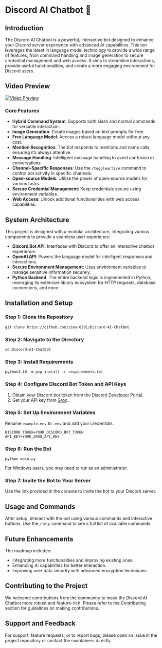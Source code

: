 # Discord AI Chatbot 🤖

## Introduction

The Discord AI Chatbot is a powerful, interactive bot designed to enhance your Discord server experience with advanced AI capabilities. This bot leverages the latest in language model technology to provide a wide range of features, from command handling and image generation to secure credential management and web access. It aims to streamline interactions, provide useful functionalities, and create a more engaging environment for Discord users.

## Video Preview

[![Video Preview](https://github.com/zima-0201/Project-Images/blob/main/video%20preview/Discord-AI-ChatBot.jpg)](https://brand-car.s3.eu-north-1.amazonaws.com/Four+Seasons/Py-Discord-AI-ChatBot.mp4)

### Core Features

- **Hybrid Command System**: Supports both slash and normal commands for versatile interaction.
- **Image Generation**: Create images based on text prompts for free.
- **Free Language Model**: Access a robust language model without any cost.
- **Mention Recognition**: The bot responds to mentions and name calls, ensuring it’s always attentive.
- **Message Handling**: Intelligent message handling to avoid confusion in conversations.
- **Channel-Specific Responses**: Use the `/toggleactive` command to control bot activity in specific channels.
- **Open-source Models**: Utilize the power of open-source models for various tasks.
- **Secure Credential Management**: Keep credentials secure using environment variables.
- **Web Access**: Unlock additional functionalities with web access capabilities.

## System Architecture

This project is designed with a modular architecture, integrating various components to provide a seamless user experience:

- **Discord Bot API**: Interfaces with Discord to offer an interactive chatbot experience.
- **OpenAI API**: Powers the language model for intelligent responses and interactions.
- **Secure Environment Management**: Uses environment variables to manage sensitive information securely.
- **Python Backend**: The entire backend logic is implemented in Python, leveraging its extensive library ecosystem for HTTP requests, database connections, and more.

## Installation and Setup

### Step 1: Clone the Repository
```
git clone https://github.com/zima-0201/Discord-AI-ChatBot
```

### Step 2: Navigate to the Directory
```
cd Discord-AI-Chatbot
```

### Step 3: Install Requirements
```
python3.10 -m pip install -r requirements.txt
```

### Step 4: Configure Discord Bot Token and API Keys
1. Obtain your Discord bot token from the [Discord Developer Portal](https://discord.com/developers/applications).
2. Get your API key from [Groq](https://console.groq.com/keys).

### Step 5: Set Up Environment Variables
Rename `example.env` to `.env` and add your credentials:
```
DISCORD_TOKEN=YOUR_DISCORD_BOT_TOKEN
API_KEY=YOUR_GROQ_API_KEY
```

### Step 6: Run the Bot
```
python main.py
```
For Windows users, you may need to run as an administrator.

### Step 7: Invite the Bot to Your Server
Use the link provided in the console to invite the bot to your Discord server.

## Usage and Commands

After setup, interact with the bot using various commands and interactive buttons. Use the `/help` command to see a full list of available commands.

## Future Enhancements

The roadmap includes:
- Integrating more functionalities and improving existing ones.
- Enhancing AI capabilities for better interaction.
- Improving user data security with advanced encryption techniques.

## Contributing to the Project

We welcome contributions from the community to make the Discord AI Chatbot more robust and feature-rich. Please refer to the Contributing section for guidelines on making contributions.

## Support and Feedback

For support, feature requests, or to report bugs, please open an issue in the project repository or contact the maintainers directly.
